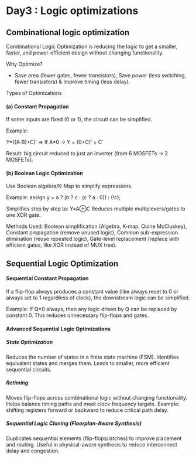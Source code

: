 # Day3 : Logic optimizations 
## Combinational logic optimization

Combinational Logic Optimization is reducing the logic to get a smaller, faster, and power-efficient design without changing functionality.

Why Optimize?
- Save area (fewer gates, fewer transistors), Save power (less switching, fewer transistors) & Improve timing (less delay).

Types of Optimizations

#### (a) Constant Propagation

If some inputs are fixed (0 or 1), the circuit can be simplified.

Example:

Y=((A⋅B)+C)′ => If A=0  → Y = (0+C)′ = C′

Result: big circuit reduced to just an inverter (from 6 MOSFETs → 2 MOSFETs).

#### (b) Boolean Logic Optimization

Use Boolean algebra/K-Map to simplify expressions.

Example:
assign y = a ? (b ? c : (c ? a : 0)) : (!c);

Simplifies step by step to:
Y=A⊕C
Reduces multiple multiplexers/gates to one XOR gate.

Methods Used:
Boolean simplification (Algebra, K-map, Quine McCluskey),
Constant propagation (remove unused logic),
Common sub-expression elimination (reuse repeated logic),
Gate-level replacement (replace with efficient gates, like XOR instead of MUX tree).

## Sequential Logic Optimization 

#### Sequential Constant Propagation

If a flip-flop always produces a constant value (like always reset to 0 or always set to 1 regardless of clock), the downstream logic can be simplified.

Example:
If Q=0 always, then any logic driven by Q can be replaced by constant 0.
This reduces unnecessary flip-flops and gates. 

#### Advanced Sequential Logic Optimizations

##### State Optimization

Reduces the number of states in a finite state machine (FSM).
Identifies equivalent states and merges them.
Leads to smaller, more efficient sequential circuits.

##### Retiming

Moves flip-flops across combinational logic without changing functionality.
Helps balance timing paths and meet clock frequency targets.
Example: shifting registers forward or backward to reduce critical path delay.

##### Sequential Logic Cloning (Floorplan-Aware Synthesis)

Duplicates sequential elements (flip-flops/latches) to improve placement and routing.
Useful in physical-aware synthesis to reduce interconnect delay and congestion.

